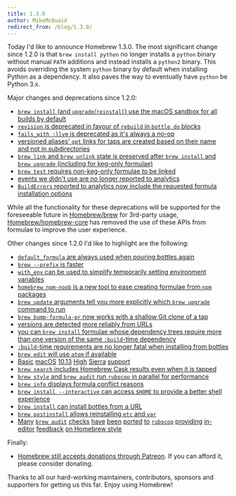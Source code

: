 ```yaml
---
title: 1.3.0
author: MikeMcQuaid
redirect_from: /blog/1.3.0/
---
```


Today I'd like to announce Homebrew 1.3.0. The most significant change since 1.2.0 is that `brew install python` no longer installs a `python` binary without manual `PATH` additions and instead installs a `python2` binary. This avoids overriding the system `python` binary by default when installing Python as a dependency. It also paves the way to eventually have `python` be Python 3.x.

Major changes and deprecations since 1.2.0:

- [`brew install` (and `upgrade`/`reinstall`) use the macOS sandbox for all builds by default](https://github.com/Homebrew/brew/pull/2898)
- [`revision` is deprecated in favour of `rebuild` in `bottle do` blocks](https://github.com/Homebrew/brew/pull/2899)
- [`fails_with :llvm` is deprecated as it's always a no-op](https://github.com/Homebrew/brew/pull/2899)
- [versioned aliases' `opt` links for taps are created based on their name and not in subdirectories](https://github.com/Homebrew/brew/pull/2923)
- [`brew link` and `brew unlink` state is preserved after `brew install` and `brew upgrade` (including for keg-only formulae)](https://github.com/Homebrew/brew/pull/2961)
- [`brew test` requires non-keg-only formulae to be linked](https://github.com/Homebrew/brew/pull/2816)
- [events we didn't use are no longer reported to analytics](https://github.com/Homebrew/brew/pull/2752)
- [`BuildErrors` reported to analytics now include the requested formula installation options](https://github.com/Homebrew/brew/pull/2758)

While all the functionality for these deprecations will be supported for the foreseeable future in [Homebrew/brew](https://github.com/Homebrew/brew) for 3rd-party usage, [Homebrew/homebrew-core](https://github.com/Homebrew/homebrew-core) has removed the use of these APIs from formulae to improve the user experience.

Other changes since 1.2.0 I'd like to highlight are the following:

- [`default_formula` are always used when pouring bottles again](https://github.com/Homebrew/brew/pull/2969)
- [`brew --prefix` is faster](https://github.com/Homebrew/brew/pull/2940)
- [`with_env` can be used to simplify temporarily setting environment variables](https://github.com/Homebrew/brew/pull/2883)
- [`homebrew npm-noob` is a new tool to ease creating formulae from `npm` packages](https://github.com/Homebrew/brew/pull/2895)
- [`brew update` arguments tell you more explicitly which `brew upgrade` command to run](https://github.com/Homebrew/brew/pull/2858)
- [`brew bump-formula-pr` now works with a shallow Git clone of a tap](https://github.com/Homebrew/brew/pull/2829)
- [versions are detected](https://github.com/Homebrew/brew/pull/2827) [more reliably from URLs](https://github.com/Homebrew/brew/pull/2931)
- [you can `brew install` formulae whose dependency trees require more than one version of the same `:build`-time dependency](https://github.com/Homebrew/brew/pull/2954)
- [`:build`-time requirements are no longer fatal when installing from bottles](https://github.com/Homebrew/brew/pull/2815)
- [`brew edit` will use `atom` if available](https://github.com/Homebrew/brew/pull/2749)
- [Basic](https://github.com/Homebrew/brew/pull/2732) [macOS](https://github.com/Homebrew/brew/pull/2738) [10.13](https://github.com/Homebrew/brew/pull/2759) [High](https://github.com/Homebrew/brew/pull/2973) [Sierra](https://github.com/Homebrew/brew/pull/2806) [support](https://github.com/Homebrew/brew/pull/2872)
- [`brew search` includes Homebrew Cask results even when it is tapped](https://github.com/Homebrew/brew/pull/2721)
- [`brew style` and `brew audit` run `rubocop` in parallel for performance](https://github.com/Homebrew/brew/pull/2679)
- [`brew info` displays formula conflict reasons](https://github.com/Homebrew/brew/pull/2470)
- [`brew install --interactive` can access `$HOME` to provide a better shell experience](https://github.com/Homebrew/brew/pull/2617)
- [`brew install` can install bottles from a URL](https://github.com/Homebrew/brew/pull/2406)
- [`brew postinstall` allows reinstalling `etc` and `var`](https://github.com/Homebrew/brew/pull/2579)
- [Many](https://github.com/Homebrew/brew/pull/2628) [`brew audit`](https://github.com/Homebrew/brew/pull/2631) [checks](https://github.com/Homebrew/brew/pull/2662) [have](https://github.com/Homebrew/brew/pull/2664) [been](https://github.com/Homebrew/brew/pull/2755) [ported](https://github.com/Homebrew/brew/pull/2790) [to](https://github.com/Homebrew/brew/pull/2843) [`rubocop`](https://github.com/Homebrew/brew/pull/2879) [providing](https://github.com/Homebrew/brew/pull/2901) [in-editor](https://github.com/Homebrew/brew/pull/2905) [feedback](https://github.com/Homebrew/brew/pull/2911) [on Homebrew style](https://github.com/Homebrew/brew/pull/2932)

Finally:

- [Homebrew still accepts donations through Patreon](https://www.patreon.com/homebrew). If you can afford it, please consider donating.

Thanks to all our hard-working maintainers, contributors, sponsors and supporters for getting us this far. Enjoy using Homebrew!
